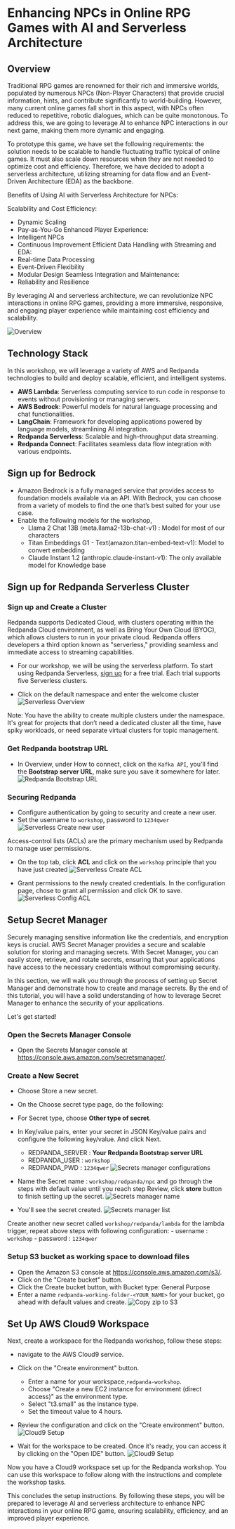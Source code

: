 # Enhancing NPCs in Online RPG Games with AI and Serverless Architecture 

## Overview
Traditional RPG games are renowned for their rich and immersive worlds, populated by numerous NPCs (Non-Player Characters) that provide crucial information, hints, and contribute significantly to world-building. However, many current online games fall short in this aspect, with NPCs often reduced to repetitive, robotic dialogues, which can be quite monotonous. To address this, we are going to leverage AI to enhance NPC interactions in our next game, making them more dynamic and engaging.

To prototype this game, we have set the following requirements: the solution needs to be scalable to handle fluctuating traffic typical of online games. It must also scale down resources when they are not needed to optimize cost and efficiency. Therefore, we have decided to adopt a serverless architecture, utilizing streaming for data flow and an Event-Driven Architecture (EDA) as the backbone.

Benefits of Using AI with Serverless Architecture for NPCs:

Scalability and Cost Efficiency:
  - Dynamic Scaling
  - Pay-as-You-Go
Enhanced Player Experience:
  - Intelligent NPCs
  - Continuous Improvement
Efficient Data Handling with Streaming and EDA:
  - Real-time Data Processing
  - Event-Driven Flexibility
  - Modular Design
Seamless Integration and Maintenance:
  - Reliability and Resilience

By leveraging AI and serverless architecture, we can revolutionize NPC interactions in online RPG games, providing a more immersive, responsive, and engaging player experience while maintaining cost efficiency and scalability.

![Overview](../images/workshop-overview-01.gif)

## Technology Stack 
In this workshop, we will leverage a variety of AWS and Redpanda technologies to build and deploy scalable, efficient, and intelligent systems.

- **AWS Lambda**: Serverless computing service to run code in response to events without provisioning or managing servers.
- **AWS Bedrock**: Powerful models for natural language processing and chat functionalities.
- **LangChain**: Framework for developing applications powered by language models, streamlining AI integration.
- **Redpanda Serverless**: Scalable and high-throughput data streaming.
- **Redpanda Connect**: Facilitates seamless data flow integration with various endpoints.



## Sign up for Bedrock
- Amazon Bedrock is a fully managed service that provides access to foundation models available via an API. With Bedrock, you can choose from a variety of models to find the one that’s best suited for your use case.
- Enable the following models for the workshop, 
  - Llama 2 Chat 13B (meta.llama2-13b-chat-v1) : Model for most of our characters
  - Titan Embeddings G1 - Text(amazon.titan-embed-text-v1): Model to convert embedding
  - Claude Instant 1.2 (anthropic.claude-instant-v1):  The only available model for Knowledge base


## Sign up for Redpanda Serverless Cluster

### Sign up and Create a Cluster
Redpanda supports Dedicated Cloud, with clusters operating within the Redpanda Cloud environment, as well as Bring Your Own Cloud (BYOC), which allows clusters to run in your private cloud. Redpanda offers developers a third option known as "serverless," providing seamless and immediate access to streaming capabilities.

- For our workshop, we will be using the serverless platform. To start using Redpanda Serverless, [sign up](https://cloud.redpanda.com/sign-up/) for a free trial. Each trial supports five Serverless clusters. 

- Click on the default namespace and enter the welcome cluster
![Serverless Overview](../images/rp-overview.png)

Note: You have the ability to create multiple clusters under the namespace. It's great for projects that don’t need a dedicated cluster all the time, have spiky workloads, or need separate virtual clusters for topic management.

### Get Redpanda bootstrap URL
- In Overview, under How to connect, click on the `Kafka API`, you'll find the **Bootstrap server URL**, make sure you save it somewhere for later.
![Redpanda Bootstrap URL](../images/rp-bootstrap.png)

### Securing Redpanda
- Configure authentication by going to security and create a new user. 
- Set the username to `workshop`, password to `1234qwer`
![Serverless Create new user](../images/rp-create-user.png)


Access-control lists (ACLs) are the primary mechanism used by Redpanda to manage user permissions. 

- On the top tab, click **ACL** and click on the `workshop` principle that you have just created
![Serverless Create ACL](../images/rp-create-acl.png)

- Grant permissions to the newly created credentials. In the configuration page, chose to grant all permission and click OK to save. 
![Serverless Config ACL](../images/rp-acl-config.png)


## Setup Secret Manager

Securely managing sensitive information like the credentials, and encryption keys is crucial. AWS Secret Manager provides a secure and scalable solution for storing and managing secrets. With Secret Manager, you can easily store, retrieve, and rotate secrets, ensuring that your applications have access to the necessary credentials without compromising security.

In this section, we will walk you through the process of setting up Secret Manager and demonstrate how to create and manage secrets. By the end of this tutorial, you will have a solid understanding of how to leverage Secret Manager to enhance the security of your applications.

Let's get started!

### Open the Secrets Manager Console
- Open the Secrets Manager console at https://console.aws.amazon.com/secretsmanager/.

### Create a New Secret
- Choose Store a new secret.
- On the Choose secret type page, do the following:
- For Secret type, choose **Other type of secret**.
- In Key/value pairs,  enter your secret in JSON Key/value pairs and configure the following key/value. And click Next.
    - REDPANDA_SERVER :  **Your Redpanda Bootstrap server URL**
    - REDPANDA_USER : `workshop`
    - REDPANDA_PWD : `1234qwer`
![Secrets manager configurations](../images/secretsmanager-config.png)  

- Name the Secret name : `workshop/redpanda/npc` and go through the steps with default value until you reach step Review, click **store** button to finish setting up the secret.
![Secrets manager name](../images/secretsmanager-name.png)  

- You'll see the secret created.
![Secrets manager list](../images/secretsmanager-list.png)  

Create another new secret called `workshop/redpanda/lambda` for the lambda trigger, repeat above steps with following configuration:
    - username : `workshop`
    - password : `1234qwer`

### Setup S3 bucket as working space to download files 

- Open the Amazon S3 console at https://console.aws.amazon.com/s3/.
- Click on the "Create bucket" button.
- Click the Create bucket button, with Bucket type: General Purpose
- Enter a name `redpanda-working-folder-<YOUR_NAME>` for your bucket, go ahead with default values and create.
![Copy zip to S3](../images/askSorcerer-s3-working-folder.png) 

## Set Up AWS Cloud9 Workspace
Next, create a workspace for the Redpanda workshop, follow these steps:

- navigate to the AWS Cloud9 service.
- Click on the "Create environment" button.
  - Enter a name for your workspace,`redpanda-workshop`.
  - Choose "Create a new EC2 instance for environment (direct access)" as the environment type.
  - Select "t3.small" as the instance type.
  - Set the timeout value to 4 hours.
-  Review the configuration and click on the "Create environment" button.
![Cloud9 Setup](../images/cloud9-setup.png)

-  Wait for the workspace to be created. Once it's ready, you can access it by clicking on the "Open IDE" button.
![Cloud9 Setup](../images/cloud9-list.png)

Now you have a Cloud9 workspace set up for the Redpanda workshop. You can use this workspace to follow along with the instructions and complete the workshop tasks.

This concludes the setup instructions. By following these steps, you will be prepared to leverage AI and serverless architecture to enhance NPC interactions in your online RPG game, ensuring scalability, efficiency, and an improved player experience.


